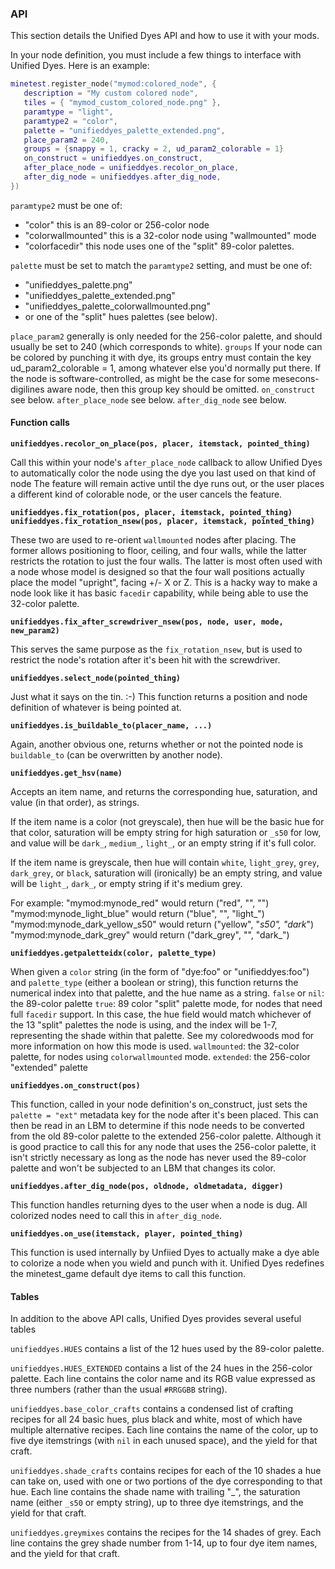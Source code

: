 ### API

This section details the Unified Dyes API and how to use it with your mods.

In your node definition, you must include a few things to interface with Unified Dyes. Here is an example:

```lua
minetest.register_node("mymod:colored_node", {
   description = "My custom colored node",
   tiles = { "mymod_custom_colored_node.png" },
   paramtype = "light",
   paramtype2 = "color",
   palette = "unifieddyes_palette_extended.png",
   place_param2 = 240,
   groups = {snappy = 1, cracky = 2, ud_param2_colorable = 1}
   on_construct = unifieddyes.on_construct,
   after_place_node = unifieddyes.recolor_on_place,
   after_dig_node = unifieddyes.after_dig_node,
})
```

`paramtype2` must be one of:
- "color" this is an 89-color or 256-color node
- "colorwallmounted" this is a 32-color node using "wallmounted" mode
- "colorfacedir" this node uses one of the "split" 89-color palettes.

`palette` must be set to match the `paramtype2` setting, and must be one of:
- "unifieddyes_palette.png"
- "unifieddyes_palette_extended.png"
- "unifieddyes_palette_colorwallmounted.png"
- or one of the "split" hues palettes (see below).

`place_param2` generally is only needed for the 256-color palette, and should usually be set to 240 (which corresponds to white).
`groups` If your node can be colored by punching it with dye, its groups entry must contain the key ud_param2_colorable = 1, among whatever else you'd normally put there. If the node is software-controlled, as might be the case for some mesecons-digilines aware node, then this group key should be omitted.
`on_construct` see below.
`after_place_node` see below.
`after_dig_node` see below.

#### Function calls

**`unifieddyes.recolor_on_place(pos, placer, itemstack, pointed_thing)`**

Call this within your node's `after_place_node` callback to allow Unified Dyes to automatically color the node using the dye you last used on that kind of node The feature will remain active until the dye runs out, or the user places a different kind of colorable node, or the user cancels the feature.

**`unifieddyes.fix_rotation(pos, placer, itemstack, pointed_thing)`
`unifieddyes.fix_rotation_nsew(pos, placer, itemstack, pointed_thing)`**

These two are used to re-orient `wallmounted` nodes after placing. The former allows positioning to floor, ceiling, and four walls, while the latter restricts the rotation to just the four walls. The latter is most often used with a node whose model is designed so that the four wall positions actually place the model "upright", facing +/- X or Z. This is a hacky way to make a node look like it has basic `facedir` capability, while being able to use the 32-color palette.

**`unifieddyes.fix_after_screwdriver_nsew(pos, node, user, mode, new_param2)`**

This serves the same purpose as the `fix_rotation_nsew`, but is used to restrict the node's rotation after it's been hit with the screwdriver.

**`unifieddyes.select_node(pointed_thing)`**

Just what it says on the tin. :-) This function returns a position and node definition of whatever is being pointed at. 

**`unifieddyes.is_buildable_to(placer_name, ...)`**

Again, another obvious one, returns whether or not the pointed node is `buildable_to` (can be overwritten by another node).

**`unifieddyes.get_hsv(name)`**

Accepts an item name, and returns the corresponding hue, saturation, and value (in that order), as strings.

If the item name is a color (not greyscale), then hue will be the basic hue for that color, saturation will be empty string for high saturation or `_s50` for low, and value will be `dark_`, `medium_`, `light_`, or an empty string if it's full color.

If the item name is greyscale, then hue will contain `white`, `light_grey`, `grey`, `dark_grey`, or `black`, saturation will (ironically) be an empty string, and value will be `light_`, `dark_`, or empty string if it's medium grey.

For example:
"mymod:mynode_red" would return ("red", "", "")
"mymod:mynode_light_blue" would return ("blue", "", "light_")
"mymod:mynode_dark_yellow_s50" would return ("yellow", "_s50", "dark_")
"mymod:mynode_dark_grey" would return ("dark_grey", "", "dark_")

**`unifieddyes.getpaletteidx(color, palette_type)`**

When given a `color` string (in the form of "dye:foo" or "unifieddyes:foo") and `palette_type` (either a boolean or string), this function returns the numerical index into that palette, and the hue name as a string.
    `false` or `nil`: the 89-color palette
    `true`: 89 color "split" palette mode, for nodes that need full `facedir` support. In this case, the hue field would match whichever of the 13 "split" palettes the node is using, and the index will be 1-7, representing the shade within that palette. See my coloredwoods mod for more information on how this mode is used.
    `wallmounted`: the 32-color palette, for nodes using `colorwallmounted` mode.
    `extended`: the 256-color "extended" palette

**`unifieddyes.on_construct(pos)`**

This function, called in your node definition's on_construct, just sets the `palette = "ext"` metadata key for the node after it's been placed. This can then be read in an LBM to determine if this node needs to be converted from the old 89-color palette to the extended 256-color palette. Although it is good practice to call this for any node that uses the 256-color palette, it isn't strictly necessary as long as the node has never used the 89-color palette and won't be subjected to an LBM that changes its color.

**`unifieddyes.after_dig_node(pos, oldnode, oldmetadata, digger)`**

This function handles returning dyes to the user when a node is dug. All colorized nodes need to call this in `after_dig_node`.

**`unifieddyes.on_use(itemstack, player, pointed_thing)`**

This function is used internally by Unfiied Dyes to actually make a dye able to colorize a node when you wield and punch with it. Unified Dyes redefines the minetest_game default dye items to call this function.

#### Tables

In addition to the above API calls, Unified Dyes provides several useful tables

`unifieddyes.HUES` contains a list of the 12 hues used by the 89-color palette.

`unifieddyes.HUES_EXTENDED` contains a list of the 24 hues in the 256-color palette. Each line contains the color name and its RGB value expressed as three numbers (rather than the usual `#RRGGBB` string).

`unifieddyes.base_color_crafts` contains a condensed list of crafting recipes for all 24 basic hues, plus black and white, most of which have multiple alternative recipes. Each line contains the name of the color, up to five dye itemstrings (with `nil` in each unused space), and the yield for that craft. 

`unifieddyes.shade_crafts` contains recipes for each of the 10 shades a hue can take on, used with one or two portions of the dye corresponding to that hue. Each line contains the shade name with trailing "_", the saturation name (either `_s50` or empty string), up to three dye itemstrings, and the yield for that craft.

`unifieddyes.greymixes` contains the recipes for the 14 shades of grey. Each line contains the grey shade number from 1-14, up to four dye item names, and the yield for that craft.

